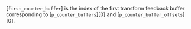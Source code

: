 [`first_counter_buffer`] is the index of the first transform feedback
buffer corresponding to [`p_counter_buffers`][0] and
[`p_counter_buffer_offsets`][0].